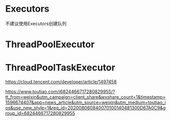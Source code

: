 # Executors
不建议使用Executors创建队列
# ThreadPoolExecutor


# ThreadPoolTaskExecutor

https://cloud.tencent.com/developer/article/1497458

https://www.toutiao.com/i6824466717280829955/?tt_from=weixin&utm_campaign=client_share&wxshare_count=1&timestamp=1596674407&app=news_article&utm_source=weixin&utm_medium=toutiao_ios&use_new_style=1&req_id=202008060840070100140481300D67A0C9&group_id=6824466717280829955